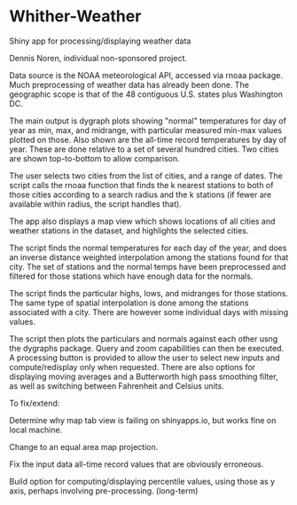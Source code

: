 # Whither-Weather
Shiny app for processing/displaying weather data

Dennis Noren, individual non-sponsored project.

Data source is the NOAA meteorological API, accessed via rnoaa package.
Much preprocessing of weather data has already been done.
The geographic scope is that of the 48 contiguous U.S. states plus Washington DC.

The main output is dygraph plots showing "normal" temperatures for day of year
 as min, max, and midrange, with particular measured min-max values plotted
 on those. Also shown are the all-time record temperatures by day of year.
These are done relative to a set of several hundred cities. Two cities are shown top-to-bottom to allow comparison.
 
The user selects two cities from the list of cities, and a range of dates. The script calls the rnoaa function that finds the k nearest stations to both of those cities according to a search radius and the k stations (if fewer are available within radius, the script handles that).

The app also displays a map view which shows locations of all cities and weather stations in the dataset, and highlights the selected cities.

The script finds the normal temperatures for each day of the year, and does an inverse distance weighted interpolation among the stations found for that city. The set of stations and the normal temps have been preprocessed and filtered for those stations which have enough data for the normals. 

The script finds the particular highs, lows, and midranges for those stations. The same type of spatial interpolation is done among the stations associated with a city. There are however some individual days with missing values.

The script then plots the particulars and normals against each other usng the dygraphs package. Query and zoom capabilities can then be executed. A processing button is provided to allow the user to select new inputs and compute/redisplay only when requested. There are also options for displaying moving averages and a Butterworth high pass smoothing filter, as well as switching between Fahrenheit and Celsius units.

To fix/extend:

Determine why map tab view is failing on shinyapps.io, but works fine on local machine.

Change to an equal area map projection.

Fix the input data all-time record values that are obviously erroneous.

Build option for computing/displaying percentile values, using those as y axis, perhaps involving pre-processing. (long-term)

